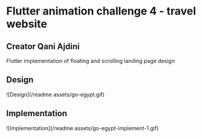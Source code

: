 # Flutter animation challenge 4 - travel website

## Creator Qani Ajdini
Flutter implementation of floating and scrolling landing page design

## Design
![Design](/readme assets/go-egypt.gif)

## Implementation
![Implementation](/readme assets/go-egypt-implement-1.gif)

